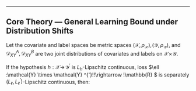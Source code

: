 ---

## Core Theory — General Learning Bound under Distribution Shifts

Let the covariate and label spaces be metric spaces $(\mathcal{X} ,\rho _{\mathcal{X}}),\!(\mathcal{Y} ,\rho _{\mathcal{Y}})$, and $\mathcal{D} _{XY}^{A}, \mathcal{D} _{XY}^{B}$ are two joint distributions of covariates and labels on $\mathcal{X}\!\times\!\mathcal{Y}$. 

If the hypothesis $h:\mathcal{X} \rightarrow \!\mathcal{Y} ^{'}$ is $L_h$-Lipschitz continuous, loss $\ell :\mathcal{Y} \times \mathcal{Y} ^{'}\!\!\rightarrow \!\mathbb{R} $ is separately $(L_{\ell},L_{\ell}^{'})$-Lipschitz continuous, then:
